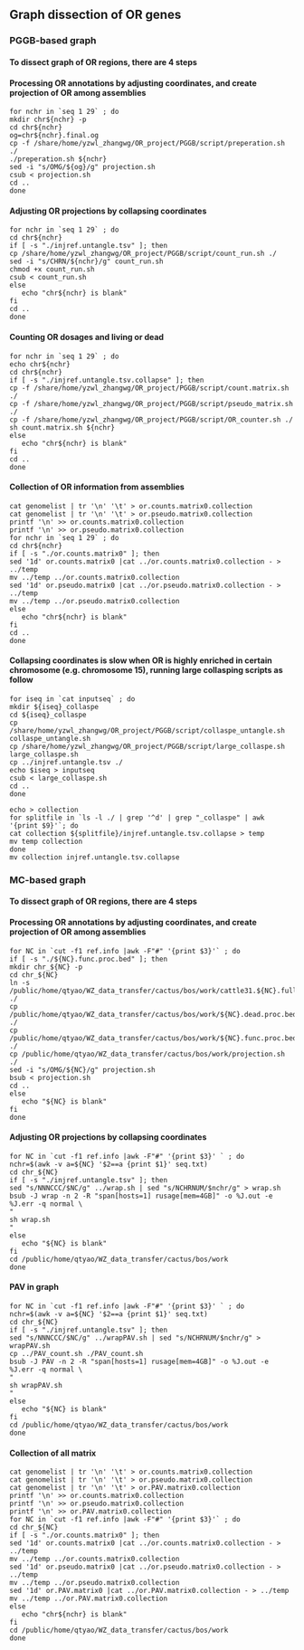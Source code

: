 ## Graph dissection of OR genes
### PGGB-based graph
#### To dissect graph of OR regions, there are 4 steps
#### Processing OR annotations by adjusting coordinates, and create projection of OR among assemblies
```
for nchr in `seq 1 29` ; do
mkdir chr${nchr} -p
cd chr${nchr}
og=chr${nchr}.final.og
cp -f /share/home/yzwl_zhangwg/OR_project/PGGB/script/preperation.sh ./
./preperation.sh ${nchr}
sed -i "s/OMG/${og}/g" projection.sh
csub < projection.sh
cd ..
done
```
#### Adjusting OR projections by collapsing coordinates
```
for nchr in `seq 1 29` ; do
cd chr${nchr}
if [ -s "./injref.untangle.tsv" ]; then
cp /share/home/yzwl_zhangwg/OR_project/PGGB/script/count_run.sh ./
sed -i "s/CHRN/${nchr}/g" count_run.sh
chmod +x count_run.sh
csub < count_run.sh
else 
   echo "chr${nchr} is blank"
fi
cd ..
done
```
#### Counting OR dosages and living or dead
```
for nchr in `seq 1 29` ; do
echo chr${nchr}
cd chr${nchr}
if [ -s "./injref.untangle.tsv.collapse" ]; then
cp -f /share/home/yzwl_zhangwg/OR_project/PGGB/script/count.matrix.sh ./
cp -f /share/home/yzwl_zhangwg/OR_project/PGGB/script/pseudo_matrix.sh ./
cp -f /share/home/yzwl_zhangwg/OR_project/PGGB/script/OR_counter.sh ./
sh count.matrix.sh ${nchr}
else 
   echo "chr${nchr} is blank"
fi
cd ..
done
```

#### Collection of OR information from assemblies
```
cat genomelist | tr '\n' '\t' > or.counts.matrix0.collection
cat genomelist | tr '\n' '\t' > or.pseudo.matrix0.collection
printf '\n' >> or.counts.matrix0.collection
printf '\n' >> or.pseudo.matrix0.collection
for nchr in `seq 1 29` ; do
cd chr${nchr}
if [ -s "./or.counts.matrix0" ]; then
sed '1d' or.counts.matrix0 |cat ../or.counts.matrix0.collection - > ../temp
mv ../temp ../or.counts.matrix0.collection
sed '1d' or.pseudo.matrix0 |cat ../or.pseudo.matrix0.collection - > ../temp
mv ../temp ../or.pseudo.matrix0.collection
else 
   echo "chr${nchr} is blank"
fi
cd ..
done
```
#### Collapsing coordinates is slow when OR is highly enriched in certain chromosome (e.g. chromosome 15), running large collasping scripts as follow
```
for iseq in `cat inputseq` ; do
mkdir ${iseq}_collaspe 
cd ${iseq}_collaspe 
cp /share/home/yzwl_zhangwg/OR_project/PGGB/script/collaspe_untangle.sh collaspe_untangle.sh 
cp /share/home/yzwl_zhangwg/OR_project/PGGB/script/large_collaspe.sh large_collaspe.sh
cp ../injref.untangle.tsv ./
echo $iseq > inputseq
csub < large_collaspe.sh
cd ..
done
```
```
echo > collection 
for splitfile in `ls -l ./ | grep '^d' | grep "_collaspe" | awk '{print $9}'`; do
cat collection ${splitfile}/injref.untangle.tsv.collapse > temp
mv temp collection
done
mv collection injref.untangle.tsv.collapse
```


### MC-based graph
#### To dissect graph of OR regions, there are 4 steps
#### Processing OR annotations by adjusting coordinates, and create projection of OR among assemblies
```
for NC in `cut -f1 ref.info |awk -F"#" '{print $3}'` ; do
if [ -s "./${NC}.func.proc.bed" ]; then
mkdir chr_${NC} -p
cd chr_${NC}
ln -s /public/home/qtyao/WZ_data_transfer/cactus/bos/work/cattle31.${NC}.full.og ./
cp /public/home/qtyao/WZ_data_transfer/cactus/bos/work/${NC}.dead.proc.bed ./
cp /public/home/qtyao/WZ_data_transfer/cactus/bos/work/${NC}.func.proc.bed ./
cp /public/home/qtyao/WZ_data_transfer/cactus/bos/work/projection.sh ./
sed -i "s/OMG/${NC}/g" projection.sh
bsub < projection.sh
cd ..
else 
   echo "${NC} is blank"
fi 
done
```
#### Adjusting OR projections by collapsing coordinates
```
for NC in `cut -f1 ref.info |awk -F"#" '{print $3}' ` ; do
nchr=$(awk -v a=${NC} '$2==a {print $1}' seq.txt)
cd chr_${NC}
if [ -s "./injref.untangle.tsv" ]; then
sed "s/NNNCCC/$NC/g" ../wrap.sh | sed "s/NCHRNUM/$nchr/g" > wrap.sh
bsub -J wrap -n 2 -R "span[hosts=1] rusage[mem=4GB]" -o %J.out -e %J.err -q normal \
"
sh wrap.sh
"
else 
   echo "${NC} is blank"
fi 
cd /public/home/qtyao/WZ_data_transfer/cactus/bos/work
done
```
#### PAV in graph
```
for NC in `cut -f1 ref.info |awk -F"#" '{print $3}' ` ; do
nchr=$(awk -v a=${NC} '$2==a {print $1}' seq.txt)
cd chr_${NC}
if [ -s "./injref.untangle.tsv" ]; then
sed "s/NNNCCC/$NC/g" ../wrapPAV.sh | sed "s/NCHRNUM/$nchr/g" > wrapPAV.sh
cp ../PAV_count.sh ./PAV_count.sh
bsub -J PAV -n 2 -R "span[hosts=1] rusage[mem=4GB]" -o %J.out -e %J.err -q normal \
"
sh wrapPAV.sh
"
else 
   echo "${NC} is blank"
fi 
cd /public/home/qtyao/WZ_data_transfer/cactus/bos/work
done
```

#### Collection of all matrix
```
cat genomelist | tr '\n' '\t' > or.counts.matrix0.collection
cat genomelist | tr '\n' '\t' > or.pseudo.matrix0.collection
cat genomelist | tr '\n' '\t' > or.PAV.matrix0.collection
printf '\n' >> or.counts.matrix0.collection
printf '\n' >> or.pseudo.matrix0.collection
printf '\n' >> or.PAV.matrix0.collection
for NC in `cut -f1 ref.info |awk -F"#" '{print $3}'` ; do
cd chr_${NC}
if [ -s "./or.counts.matrix0" ]; then
sed '1d' or.counts.matrix0 |cat ../or.counts.matrix0.collection - > ../temp
mv ../temp ../or.counts.matrix0.collection
sed '1d' or.pseudo.matrix0 |cat ../or.pseudo.matrix0.collection - > ../temp
mv ../temp ../or.pseudo.matrix0.collection
sed '1d' or.PAV.matrix0 |cat ../or.PAV.matrix0.collection - > ../temp
mv ../temp ../or.PAV.matrix0.collection
else 
   echo "chr${nchr} is blank"
fi
cd /public/home/qtyao/WZ_data_transfer/cactus/bos/work
done
```


